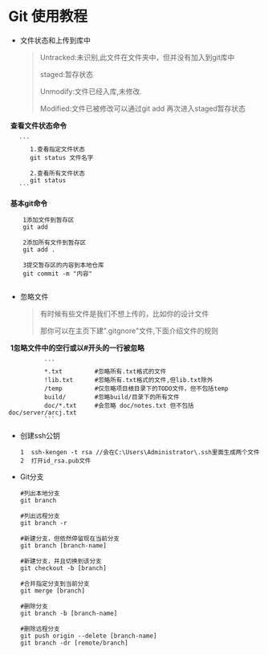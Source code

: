 # Git 使用教程

+ 文件状态和上传到库中

  > Untracked:未识别,此文件在文件夹中，但并没有加入到git库中
  >
  > staged:暂存状态
  >
  > Unmodify:文件已经入库,未修改.
  >
  > Modified:文件已被修改可以通过git add 再次进入staged暂存状态

​       **查看文件状态命令**

       ```
          1.查看指定文件状态
          git status 文件名字
          
          2.查看所有文件状态
          git status
       ```

​       **基本git命令**

```
    1添加文件到暂存区
    git add 
    
    2添加所有文件到暂存区
    git add . 
    
    3提交暂存区的内容到本地仓库
    git commit -m "内容"
    
```

+ 忽略文件

  > 有时候有些文件是我们不想上传的，比如你的设计文件
  >
  > 那你可以在主页下建".gitgnore"文件,下面介绍文件的规则

​             **1忽略文件中的空行或以#开头的一行被忽略**

              ```
              *.txt         #忽略所有.txt格式的文件
              !lib.txt      #忽略所有.txt格式的文件,但lib.txt除外
              /temp         #仅忽略项目根目录下的TODO文件，但不包括temp
              build/        #忽略build/目录下的所有文件
              doc/*.txt     #会忽略 doc/notes.txt 但不包括doc/server/arcj.txt
              ```

+ 创建ssh公钥

  ```
  1  ssh-kengen -t rsa //会在C:\Users\Administrator\.ssh里面生成两个文件
  2  打开id_rsa.pub文件
  ```

+ Git分支

  ```
  #列出本地分支
  git branch 
  
  #列出远程分支
  git branch -r 
  
  #新建分支，但依然停留现在当前分支
  git branch [branch-name] 
  
  #新建分支，并且切换到该分支
  git checkout -b [branch] 
  
  #合并指定分支到当前分支
  git merge [branch] 
  
  #删除分支
  git branch -b [branch-name] 
  
  #删除远程分支
  git push origin --delete [branch-name]
  git branch -dr [remote/branch]
  ```

  
